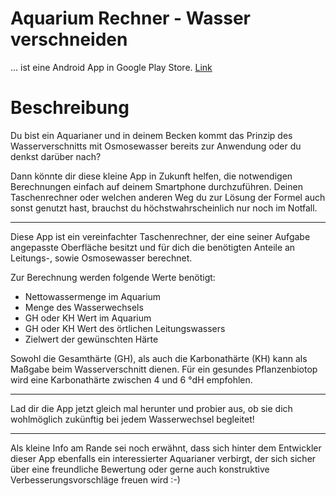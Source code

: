 # Aquarium Rechner - Wasser verschneiden
... ist eine Android App in Google Play Store. [Link](https://play.google.com/store/apps/details?id=de.makroground.aquariumrechner_wasserverschneiden)

# Beschreibung
Du bist ein Aquarianer und in deinem Becken kommt das Prinzip des Wasserverschnitts mit Osmosewasser bereits zur Anwendung oder du denkst darüber nach? 

Dann könnte dir diese kleine App in Zukunft helfen, die notwendigen Berechnungen einfach auf deinem Smartphone durchzuführen. Deinen Taschenrechner oder welchen anderen Weg du zur Lösung der Formel auch sonst genutzt hast, brauchst du höchstwahrscheinlich nur noch im Notfall.


--------------------------------------------------


Diese App ist ein vereinfachter Taschenrechner, der eine seiner Aufgabe angepasste Oberfläche besitzt und für dich die benötigten Anteile an Leitungs-, sowie Osmosewasser berechnet.


Zur Berechnung werden folgende Werte benötigt:

 - Nettowassermenge im Aquarium
 - Menge des Wasserwechsels
 - GH oder KH Wert im Aquarium
 - GH oder KH Wert des örtlichen Leitungswassers
 - Zielwert der gewünschten Härte


Sowohl die Gesamthärte (GH), als auch die Karbonathärte (KH) kann als Maßgabe beim Wasserverschnitt dienen. Für ein gesundes Pflanzenbiotop wird eine Karbonathärte zwischen 4 und 6 °dH empfohlen.


--------------------------------------------------


Lad dir die App jetzt gleich mal herunter und probier aus, ob sie dich wohlmöglich zukünftig bei jedem Wasserwechsel begleitet!


--------------------------------------------------


Als kleine Info am Rande sei noch erwähnt, dass sich hinter dem Entwickler dieser App ebenfalls ein interessierter Aquarianer verbirgt, der sich sicher über eine freundliche Bewertung oder gerne auch konstruktive Verbesserungsvorschläge freuen wird :-)
